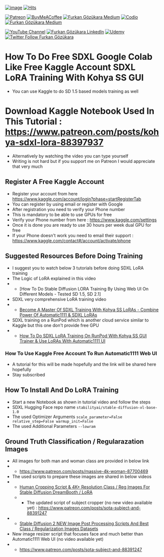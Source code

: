 [![image](https://img.shields.io/discord/772774097734074388?label=Discord&logo=discord)](https://discord.com/servers/software-engineering-courses-secourses-772774097734074388) [![Hits](https://hits.seeyoufarm.com/api/count/incr/badge.svg?url=https%3A%2F%2Fgithub.com%2FFurkanGozukara%2FStable-Diffusion%2Fblob%2Fmain%2FTutorials%2FHow-To-Do-Free-Google-Colab-Like-Kaggle-SDXL-LoRA-Training.md&count_bg=%2379C83D&title_bg=%239E0F0F&icon=apachespark.svg&icon_color=%23E7E7E7&title=views&edge_flat=false)](https://hits.seeyoufarm.com) 

[![Patreon](https://img.shields.io/badge/Patreon-Support%20Me-F2EB0E?style=for-the-badge&logo=patreon)](https://www.patreon.com/SECourses) [![BuyMeACoffee](https://img.shields.io/badge/Buy%20Me%20a%20Coffee-ffdd00?style=for-the-badge&logo=buy-me-a-coffee&logoColor=black)](https://www.buymeacoffee.com/DrFurkan) [![Furkan Gözükara Medium](https://img.shields.io/badge/Medium-Follow%20Me-800080?style=for-the-badge&logo=medium&logoColor=white)](https://medium.com/@furkangozukara) [![Codio](https://img.shields.io/static/v1?style=for-the-badge&message=Articles&color=4574E0&logo=Codio&logoColor=FFFFFF&label=CivitAI)](https://civitai.com/user/SECourses/articles) [![Furkan Gözükara Medium](https://img.shields.io/badge/DeviantArt-Follow%20Me-990000?style=for-the-badge&logo=deviantart&logoColor=white)](https://www.deviantart.com/monstermmorpg)

[![YouTube Channel](https://img.shields.io/badge/YouTube-SECourses-C50C0C?style=for-the-badge&logo=youtube)](https://www.youtube.com/SECourses)  [![Furkan Gözükara LinkedIn](https://img.shields.io/badge/LinkedIn-Follow%20Me-0077B5?style=for-the-badge&logo=linkedin&logoColor=white)](https://www.linkedin.com/in/furkangozukara/)   [![Udemy](https://img.shields.io/static/v1?style=for-the-badge&message=Stable%20Diffusion%20Course&color=A435F0&logo=Udemy&logoColor=FFFFFF&label=Udemy)](https://www.udemy.com/course/stable-diffusion-dreambooth-lora-zero-to-hero/) [![Twitter Follow Furkan Gözükara](https://img.shields.io/badge/Twitter-Follow%20Me-1DA1F2?style=for-the-badge&logo=twitter&logoColor=white)](https://twitter.com/GozukaraFurkan)

# How To Do Free SDXL Google Colab Like Free Kaggle Account SDXL LoRA Training With Kohya SS GUI
* You can use Kaggle to do SD 1.5 based models training as well

# Download Kaggle Notebook Used In This Tutorial : https://www.patreon.com/posts/kohya-sdxl-lora-88397937
* Alternatively by watching the video you can type yourself
* Writing is not hard but if you support me on Patreon I would appreciate that very much 

## Register A Free Kaggle Account

* Register your account from here https://www.kaggle.com/account/login?phase=startRegisterTab
* You can register by using email or register with Google
* After registration you need to verify your Phone number
* This is mandatory to be able to use GPUs for free
* Verify your Phone number from here : https://www.kaggle.com/settings
* Once it is done you are ready to use 30 hours per week dual GPU for free
* If your Phone doesn't work you need to email their support : https://www.kaggle.com/contact#/account/activate/phone

## Suggested Resources Before Doing Training

* I suggest you to watch below 3 tutorials before doing SDXL LoRA training
* The Logic of LoRA explained in this video
* * [How To Do Stable Diffusion LORA Training By Using Web UI On Different Models - Tested SD 1.5, SD 2.1]
* SDXL very comprehensive LoRA training video
* * [Become A Master Of SDXL Training With Kohya SS LoRAs - Combine Power Of Automatic1111 & SDXL LoRAs](https://youtu.be/sBFGitIvD2A)
* SDXL training on a RunPod which is another cloud service similar to Kaggle but this one don't provide free GPU
* * [How To Do SDXL LoRA Training On RunPod With Kohya SS GUI Trainer & Use LoRAs With Automatic1111 UI](https://youtu.be/-xEwaQ54DI4)

### How To Use Kaggle Free Account To Run Automatic1111 Web UI
* A tutorial for this will be made hopefully and the link will be shared here hopefully
* Stay subscribed

## How To Install And Do LoRA Training
* Start a new Notebook as shown in tutorial video and follow the steps
* SDXL Hugging Face repo name ```stabilityai/stable-diffusion-xl-base-1.0```
* The used Optimizer Arguments ```scale_parameter=False relative_step=False warmup_init=False```
* The used Additional Parameters ```--lowram```

## Ground Truth Classification / Regularazation Images
* All images for both man and woman class are provided in below link
* * https://www.patreon.com/posts/massive-4k-woman-87700469
* The used scripts to prepare these images are shared in below videos
* * [Human Cropping Script & 4K+ Resolution Class / Reg Images For Stable Diffusion DreamBooth / LoRA](https://youtu.be/QTYX0tgA5ho)
  * * The updated script of subject cropper (no new video available yet) : https://www.patreon.com/posts/sota-subject-and-88391247
* * [Stable Diffusion 2 NEW Image Post Processing Scripts And Best Class / Regularization Images Datasets](https://youtu.be/olX1mySE8HA)
* New image resizer script that focuses face and much better than Automatic1111 Web UI (no video available yet)
* * https://www.patreon.com/posts/sota-subject-and-88391247

